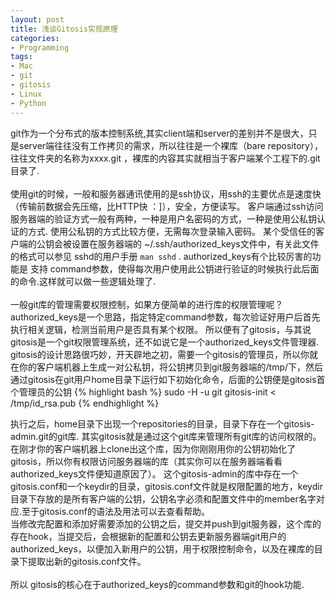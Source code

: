 ```yaml
---
layout: post
title: 浅谈Gitosis实现原理
categories:
- Programming
tags:
- Mac
- git
- gitosis
- Linux
- Python
---
```


git作为一个分布式的版本控制系统,其实client端和server的差别并不是很大，只是server端往往没有工作拷贝的需求，所以往往是一个裸库（bare repository），往往文件夹的名称为xxxx.git ，裸库的内容其实就相当于客户端某个工程下的.git目录了.       
<br>
使用git的时候，一般和服务器通讯使用的是ssh协议，用ssh的主要优点是速度快（传输前数据会先压缩，比HTTP快 ：]），安全，方便读写。
客户端通过ssh访问服务器端的验证方式一般有两种，一种是用户名密码的方式，一种是使用公私钥认证的方式.
使用公私钥的方式比较方便，无需每次登录输入密码。
某个受信任的客户端的公钥会被设置在服务器端的 ~/.ssh/authorized_keys文件中，有关此文件的格式可以参见 sshd的用户手册  `man sshd` . authorized_keys有个比较厉害的功能是 支持 command参数，使得每次用户使用此公钥进行验证的时候执行此后面的命令.这样就可以做一些逻辑处理了.     
<br>
一般git库的管理需要权限控制，如果方便简单的进行库的权限管理呢？ authorized_keys是一个思路，指定特定command参数，每次验证好用户后首先执行相关逻辑，检测当前用户是否具有某个权限。
所以便有了gitosis，与其说gitosis是一个git权限管理系统，还不如说它是一个authorized_keys文件管理器.     
gitosis的设计思路很巧妙，开天辟地之初，需要一个gitosis的管理员，所以你就在你的客户端机器上生成一对公私钥，将公钥拷贝到git服务器端的/tmp/下，然后通过gitosis在git用户home目录下运行如下初始化命令，后面的公钥便是gitosis首个管理员的公钥
{% highlight bash %}
sudo -H -u git gitosis-init < /tmp/id_rsa.pub
{% endhighlight %}

执行之后，home目录下出现一个repositories的目录，目录下存在一个gitosis-admin.git的git库. 其实gitosis就是通过这个git库来管理所有git库的访问权限的。    
在刚才你的客户端机器上clone出这个库，因为你刚刚用你的公钥初始化了gitosis，所以你有权限访问服务器端的库（其实你可以在服务器端看看authorized_keys文件便知道原因了）。
这个gitosis-admin的库中存在一个gitosis.conf和一个keydir的目录，gitosis.conf文件就是权限配置的地方，keydir目录下存放的是所有客户端的公钥，公钥名字必须和配置文件中的member名字对应.至于gitosis.conf的语法及用法可以去查看帮助。   
当修改完配置和添加好需要添加的公钥之后，提交并push到git服务器，这个库的存在hook，当提交后，会根据新的配置和公钥去更新服务器端git用户的authorized_keys，以便加入新用户的公钥，用于权限控制命令，以及在裸库的目录下提取出新的gitosis.conf文件。  
<br>
所以 gitosis的核心在于authorized_keys的command参数和git的hook功能.

